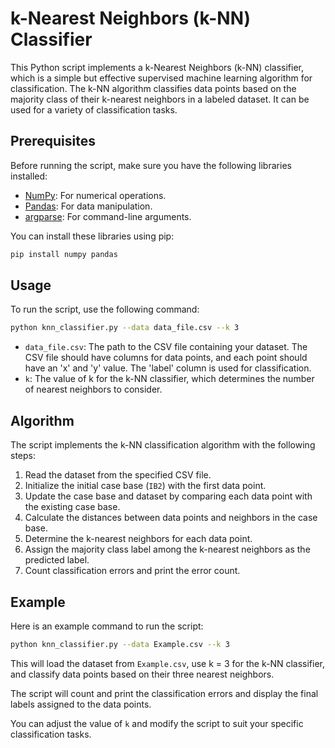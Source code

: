 # k-Nearest Neighbors (k-NN) Classifier

This Python script implements a k-Nearest Neighbors (k-NN) classifier, which is a simple but effective supervised machine learning algorithm for classification. The k-NN algorithm classifies data points based on the majority class of their k-nearest neighbors in a labeled dataset. It can be used for a variety of classification tasks.

## Prerequisites

Before running the script, make sure you have the following libraries installed:

- [NumPy](https://numpy.org/): For numerical operations.
- [Pandas](https://pandas.pydata.org/): For data manipulation.
- [argparse](https://docs.python.org/3/library/argparse.html): For command-line arguments.

You can install these libraries using pip:

```bash
pip install numpy pandas
```

## Usage

To run the script, use the following command:

```bash
python knn_classifier.py --data data_file.csv --k 3
```

- `data_file.csv`: The path to the CSV file containing your dataset. The CSV file should have columns for data points, and each point should have an 'x' and 'y' value. The 'label' column is used for classification.
- `k`: The value of k for the k-NN classifier, which determines the number of nearest neighbors to consider.

## Algorithm

The script implements the k-NN classification algorithm with the following steps:

1. Read the dataset from the specified CSV file.
2. Initialize the initial case base (`IB2`) with the first data point.
3. Update the case base and dataset by comparing each data point with the existing case base.
4. Calculate the distances between data points and neighbors in the case base.
5. Determine the k-nearest neighbors for each data point.
6. Assign the majority class label among the k-nearest neighbors as the predicted label.
7. Count classification errors and print the error count.

## Example

Here is an example command to run the script:

```bash
python knn_classifier.py --data Example.csv --k 3
```

This will load the dataset from `Example.csv`, use k = 3 for the k-NN classifier, and classify data points based on their three nearest neighbors.

The script will count and print the classification errors and display the final labels assigned to the data points.

You can adjust the value of `k` and modify the script to suit your specific classification tasks.